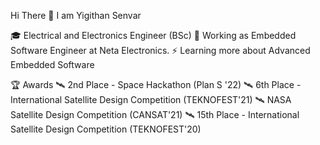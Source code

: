 Hi There 👋 I am Yigithan Senvar

🎓   Electrical and Electronics Engineer (BSc)
💼   Working as Embedded Software Engineer at Neta Electronics.
⚡    Learning more about Advanced Embedded Software


🏆  Awards
🛰️   2nd Place - Space Hackathon (Plan S '22)
🛰️   6th Place - International Satellite Design Competition (TEKNOFEST'21)
🛰️   NASA Satellite Design Competition (CANSAT'21)
🛰️   15th Place - International Satellite Design Competition (TEKNOFEST'20)



<!---
yigithansenvar/yigithansenvar is a ✨ special ✨ repository because its `README.md` (this file) appears on your GitHub profile.
You can click the Preview link to take a look at your changes.
--->
